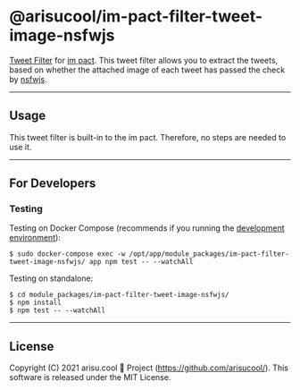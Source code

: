 # @arisucool/im-pact-filter-tweet-image-nsfwjs

[Tweet Filter](https://www.npmjs.com/search?q=keywords%3Aim-pact-filter) for [im pact](https://github.com/arisucool/im-pact).
This tweet filter allows you to extract the tweets, based on whether the attached image of each tweet has passed the check by [nsfwjs](https://nsfwjs.com/).

---

## Usage

This tweet filter is built-in to the im pact.
Therefore, no steps are needed to use it.

---

## For Developers

### Testing

Testing on Docker Compose (recommends if you running the [development environment](https://github.com/arisucool/im-pact/wiki/Dev-StartGuide)):

```
$ sudo docker-compose exec -w /opt/app/module_packages/im-pact-filter-tweet-image-nsfwjs/ app npm test -- --watchAll
```

Testing on standalone:

```
$ cd module_packages/im-pact-filter-tweet-image-nsfwjs/
$ npm install
$ npm test -- --watchAll
```

---

## License

Copyright (C) 2021 arisu.cool 🍓 Project (https://github.com/arisucool/).
This software is released under the MIT License.
